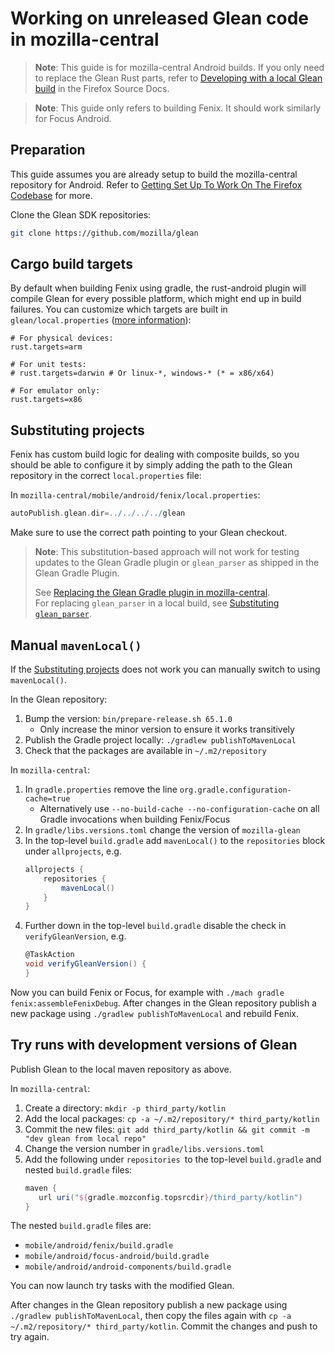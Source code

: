 # Working on unreleased Glean code in mozilla-central

> **Note**: This guide is for mozilla-central Android builds. If you only need to replace the Glean Rust parts, refer to [Developing with a local Glean build](https://firefox-source-docs.mozilla.org/toolkit/components/glean/dev/local_glean.html) in the Firefox Source Docs.

> **Note**: This guide only refers to building Fenix. It should work similarly for Focus Android.

## Preparation

This guide assumes you are already setup to build the mozilla-central repository for Android.
Refer to [Getting Set Up To Work On The Firefox Codebase](https://firefox-source-docs.mozilla.org/setup/index.html) for more.

Clone the Glean SDK repositories:

```sh
git clone https://github.com/mozilla/glean
```

## Cargo build targets

By default when building Fenix using gradle, the rust-android plugin will compile Glean for every possible platform,
which might end up in build failures.
You can customize which targets are built in `glean/local.properties`
([more information](https://github.com/ncalexan/rust-android-gradle/blob/HEAD/README.md#specifying-local-targets)):

```
# For physical devices:
rust.targets=arm

# For unit tests:
# rust.targets=darwin # Or linux-*, windows-* (* = x86/x64)

# For emulator only:
rust.targets=x86
```

## Substituting projects

Fenix has custom build logic for dealing with composite builds,
so you should be able to configure it by simply adding the path to the Glean repository in the correct `local.properties` file:

In `mozilla-central/mobile/android/fenix/local.properties`:

```groovy
autoPublish.glean.dir=../../../../glean
```

Make sure to use the correct path pointing to your Glean checkout.

> **Note**: This substitution-based approach will not work for testing updates to the Glean Gradle plugin or `glean_parser` as shipped in the Glean Gradle Plugin.
>
> See [Replacing the Glean Gradle plugin in mozilla-central](gradle-plugin-in-mc.md).  
> For replacing `glean_parser` in a local build, see [Substituting `glean_parser`](glean-parser-substitution.md).

## Manual `mavenLocal()`

If the [Substituting projects](#substituting-projects) does not work you can manually switch to using `mavenLocal()`.

In the Glean repository:

1. Bump the version: `bin/prepare-release.sh 65.1.0`
    * Only increase the minor version to ensure it works transitively
1. Publish the Gradle project locally: `./gradlew publishToMavenLocal`
1. Check that the packages are available in `~/.m2/repository`

In `mozilla-central`:

1. In `gradle.properties` remove the line `org.gradle.configuration-cache=true`
    * Alternatively use `--no-build-cache --no-configuration-cache` on all Gradle invocations when building Fenix/Focus
1. In `gradle/libs.versions.toml` change the version of `mozilla-glean`
1. In the top-level `build.gradle` add `mavenLocal()` to the `repositories` block under `allprojects`, e.g.
    ```gradle
    allprojects {
        repositories {
            mavenLocal()
        }
    }
    ```
1. Further down in the top-level `build.gradle` disable the check in `verifyGleanVersion`, e.g.
    ```gradle
    @TaskAction
    void verifyGleanVersion() {
    }
    ```

Now you can build Fenix or Focus, for example with `./mach gradle fenix:assembleFenixDebug`.
After changes in the Glean repository publish a new package using `./gradlew publishToMavenLocal` and rebuild Fenix.

## Try runs with development versions of Glean

Publish Glean to the local maven repository as above.

In `mozilla-central`:

1. Create a directory: `mkdir -p third_party/kotlin`
1. Add the local packages: `cp -a ~/.m2/repository/* third_party/kotlin`
1. Commit the new files: `git add third_party/kotlin && git commit -m "dev glean from local repo"`
1. Change the version number in `gradle/libs.versions.toml`
1. Add the following under `repositories `to the top-level `build.gradle` and nested `build.gradle` files:
    ```gradle
    maven {
       url uri("${gradle.mozconfig.topsrcdir}/third_party/kotlin")
   }
   ```

The nested `build.gradle` files are:

* `mobile/android/fenix/build.gradle`
* `mobile/android/focus-android/build.gradle`
* `mobile/android/android-components/build.gradle`

You can now launch try tasks with the modified Glean.

After changes in the Glean repository publish a new package using `./gradlew publishToMavenLocal`,
then copy the files again with `cp -a ~/.m2/repository/* third_party/kotlin`.
Commit the changes and push to try again.
